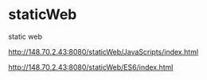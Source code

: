 # staticWeb
static web


http://148.70.2.43:8080/staticWeb/JavaScripts/index.html

http://148.70.2.43:8080/staticWeb/ES6/index.html